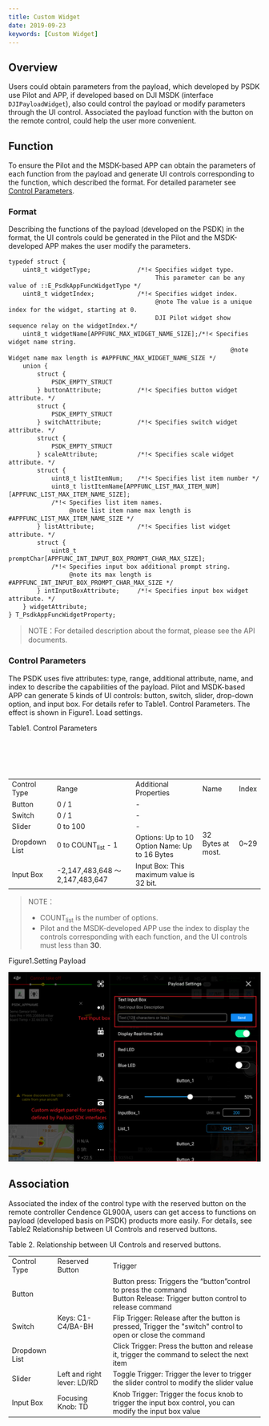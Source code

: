 ```yaml
---
title: Custom Widget
date: 2019-09-23
keywords: [Custom Widget]
---
```


## Overview

Users could obtain parameters from the payload, which developed by PSDK use Pilot and APP, if developed based on DJI MSDK (interface `DJIPayloadWidget`), also could control the payload or modify parameters through the UI control. Associated the payload function with the button on the remote control, could help the user more convenient.

## Function

To ensure the Pilot and the MSDK-based APP can obtain the parameters of each function from the payload and generate UI controls corresponding to the function, which described the format. For detailed parameter see [Control Parameters](#control-parameters).

### Format

Describing the functions of the payload (developed on the PSDK) in the format, the UI controls could be generated in the Pilot and the MSDK-developed APP makes the user modify the parameters.

```
typedef struct {
    uint8_t widgetType;             /*!< Specifies widget type.
                                         This parameter can be any value of ::E_PsdkAppFuncWidgetType */
    uint8_t widgetIndex;            /*!< Specifies widget index.
                                         @note The value is a unique index for the widget, starting at 0.
                                         DJI Pilot widget show sequence relay on the widgetIndex.*/
    uint8_t widgetName[APPFUNC_MAX_WIDGET_NAME_SIZE];/*!< Specifies widget name string.
                                                              @note Widget name max length is #APPFUNC_MAX_WIDGET_NAME_SIZE */
    union {
        struct {
            PSDK_EMPTY_STRUCT
        } buttonAttribute;          /*!< Specifies button widget attribute. */
        struct {
            PSDK_EMPTY_STRUCT
        } switchAttribute;          /*!< Specifies switch widget attribute. */
        struct {
            PSDK_EMPTY_STRUCT
        } scaleAttribute;           /*!< Specifies scale widget attribute. */
        struct {
            uint8_t listItemNum;    /*!< Specifies list item number */
            uint8_t listItemName[APPFUNC_LIST_MAX_ITEM_NUM][APPFUNC_LIST_MAX_ITEM_NAME_SIZE];
            /*!< Specifies list item names.
                 @note list item name max length is #APPFUNC_LIST_MAX_ITEM_NAME_SIZE */
        } listAttribute;            /*!< Specifies list widget attribute. */
        struct {
            uint8_t promptChar[APPFUNC_INT_INPUT_BOX_PROMPT_CHAR_MAX_SIZE];
            /*!< Specifies input box additional prompt string.
                 @note its max length is #APPFUNC_INT_INPUT_BOX_PROMPT_CHAR_MAX_SIZE */
        } intInputBoxAttribute;     /*!< Specifies input box widget attribute. */
    } widgetAttribute;
} T_PsdkAppFuncWidgetProperty;

```

> NOTE：For detailed description about the format, please see the API documents.

### Control Parameters

The PSDK uses five attributes: type, range, additional attribute, name, and index to describe the capabilities of the payload. Pilot and MSDK-based APP can generate 5 kinds of UI controls: button, switch, slider, drop-down option, and input box. For details refer to Table1. Control Parameters. The effect is shown in Figure1. Load settings.

<table id="t01">
Table1. Control Parameters
  <tbody>
     <tr>
       <td>Control Type</td>
       <td>Range</td>
       <td>Additional Properties</td>
       <td>Name</td>
       <td>Index</td>

     </tr>
     <tr>
      <td> Button</td>
       <td>0 / 1</td>
       <td>-</td>
       <td rowspan="5">32 Bytes at most.</td>
       <td rowspan="5"> 0~29</td>
     </tr>
     <tr>
       <td>Switch</td>
       <td>0 / 1</td>
       <td>-</td>
     </tr>
     <tr>
      <td>Slider</td>
       <td>0 to 100</td>
       <td>-</td>
     </tr>
      <tr>
      <td>Dropdown List</td>
       <td>0 to COUNT<sub>list</sub> - 1</td>
       <td>Options: Up to 10<br/> Option Name: Up to 16 Bytes</td>
     </tr>
        <tr>
      <td>Input Box</td>
       <td>-2,147,483,648 ～ 2,147,483,647</td>
       <td>Input Box: This maximum value is 32 bit.</td>
     </tr>
   </tbody>
</table>

> NOTE：      
> 
>*  COUNT<sub>list</sub> is the number of options.
>*  Pilot and the MSDK-developed APP use the index to display the controls corresponding with each function, and the UI controls must less than **30**.

Figure1.Setting Payload  

![](../images/introduction/psdk_introduction/pilot_widget.png)

## Association

Associated the index of the control type with the reserved button on the remote controller Cendence GL900A, users can get access to functions on payload (developed basis on PSDK) products more easily. For details, see Table2 Relationship between UI Controls and reserved buttons. 

<table id="t02">
Table 2. Relationship between UI Controls and reserved buttons.
  <tbody>
    <tr>
      <td>Control Type</td>
      <td>Reserved Button</td>
      <td>Trigger</td>
    </tr>
    <tr>
      <td> Button</td>
      <td rowspan="3">Keys: C1-C4/BA-BH </td>
      <td>Button press: Triggers the “button”control to press the command</br>Button Release: Trigger button control to release command </td>
    </tr>
    <tr>
      <td>Switch</td>
      <td> Flip Trigger: Release after the button is pressed, Trigger the "switch" control to open or close the command</td>
    </tr>
    <tr>
     <td>Dropdown List</td>
      <td>Click Trigger: Press the button and release it, trigger the command to select the next item</td>
    </tr>
     <tr>
      <td>Slider</td>
      <td> Left and right lever: LD/RD </td>
      <td>Toggle Trigger: Trigger the lever to trigger the slider control to modify the slider value</td>
    </tr>
       <tr>
    <td>Input Box</td>
      <td> Focusing Knob: TD</td>
      <td>Knob Trigger: Trigger the focus knob to trigger the input box control, you can modify the input box value</td>
</tr>
  </tbody>
</table>
